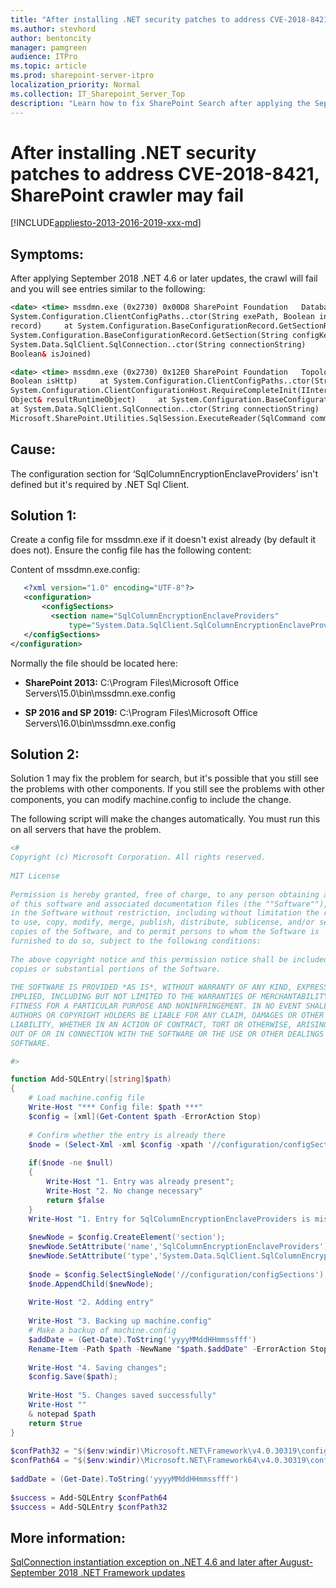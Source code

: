 ```yaml
---
title: "After installing .NET security patches to address CVE-2018-8421, SharePoint crawler may fail"
ms.author: stevhord
author: bentoncity
manager: pamgreen
audience: ITPro
ms.topic: article
ms.prod: sharepoint-server-itpro
localization_priority: Normal
ms.collection: IT_Sharepoint_Server_Top
description: "Learn how to fix SharePoint Search after applying the September 2018 .NET 4.6 or later updates and the crawl fails."
---
```


# After installing .NET security patches to address CVE-2018-8421, SharePoint crawler may fail

[!INCLUDE[appliesto-2013-2016-2019-xxx-md](../includes/appliesto-2013-2016-2019-xxx-md.md)]

## Symptoms:

After applying September 2018 .NET 4.6 or later updates, the crawl will fail and you will see entries similar to the following:

```xml
<date> <time> mssdmn.exe (0x2730) 0x00D8 SharePoint Foundation   Database     fa45   High      System.TypeInitializationException: The type initializer for 'System.Data.SqlClient.SqlConnection' threw an exception. ---> System.IO.FileNotFoundException: C:\Program Files\Microsoft Office Servers\16.0\bin\mssdmn.exe     at System.Diagnostics.FileVersionInfo.GetVersionInfo(String fileName)     at System.Configuration.ClientConfigPaths.SetNamesAndVersion(String applicationFilename, Assembly exeAssembly, Boolean isHttp)     at 
System.Configuration.ClientConfigPaths..ctor(String exePath, Boolean includeUserConfig)     at System.Configuration.ClientConfigPaths.GetPaths(String exePath, Boolean includeUserConfig)     at System.Configuration.ClientConfigurationHost.RequireCompleteInit(IInternalConfigRecord 
record)     at System.Configuration.BaseConfigurationRecord.GetSectionRecursive(String configKey, Boolean getLkg, Boolean checkPermission, Boolean getRuntimeObject, Boolean requestIsHere, Object& result, Object& resultRuntimeObject)     at 
System.Configuration.BaseConfigurationRecord.GetSection(String configKey)     at System.Configuration.ConfigurationManager.GetSection(String sectionName)     at System.Data.SqlClient.SqlConnection..cctor()     --- End of inner exception stack trace ---     at 
System.Data.SqlClient.SqlConnection..ctor(String connectionString)     at Microsoft.SharePoint.Utilities.SqlSession.OpenConnection()     at Microsoft.SharePoint.Administration.SPConfigurationDatabase.get_Local()     at Microsoft.SharePoint.Administration.SPFarm.FindLocal(SPFarm& farm, 
Boolean& isJoined)
```
```xml
<date> <time> mssdmn.exe (0x2730) 0x12E0 SharePoint Foundation   Topology     88bl   Monitorable  An exception occured while trying to acquire the local farm: System.TypeInitializationException: The type initializer for 'System.Data.SqlClient.SqlConnection' threw an exception. ---> System.IO.FileNotFoundException: C:\Program Files\Microsoft Office Servers\16.0\bin\mssdmn.exe     at System.Diagnostics.FileVersionInfo.GetVersionInfo(String fileName)     at System.Configuration.ClientConfigPaths.SetNamesAndVersion(String applicationFilename, Assembly exeAssembly, 
Boolean isHttp)     at System.Configuration.ClientConfigPaths..ctor(String exePath, Boolean includeUserConfig)     at System.Configuration.ClientConfigPaths.GetPaths(String exePath, Boolean includeUserConfig)     at 
System.Configuration.ClientConfigurationHost.RequireCompleteInit(IInternalConfigRecord record)     at System.Configuration.BaseConfigurationRecord.GetSectionRecursive(String configKey, Boolean getLkg, Boolean checkPermission, Boolean getRuntimeObject, Boolean requestIsHere, Object& result, 
Object& resultRuntimeObject)     at System.Configuration.BaseConfigurationRecord.GetSection(String configKey)     at System.Configuration.ConfigurationManager.GetSection(String sectionName)     at System.Data.SqlClient.SqlConnection..cctor()     --- End of inner exception stack trace ---     
at System.Data.SqlClient.SqlConnection..ctor(String connectionString)     at Microsoft.SharePoint.Utilities.SqlSession.OpenConnection()     at Microsoft.SharePoint.Administration.SPConfigurationDatabase.get_Local()     at 
Microsoft.SharePoint.Utilities.SqlSession.ExecuteReader(SqlCommand command, CommandBehavior behavior, SqlQueryData monitoringData, Boolean retryForDeadLock)     at Microsoft.SharePoint.Utilities.SqlSession.ExecuteReader(SqlCommand command, Boolean retryForDeadLock)     at Microsoft.SharePoint.Utilities.SqlSession.ExecuteReader(SqlCommand command)     at Microsoft.SharePoint.Upgrade.SPDatabaseSequence.GetVersion(SPDatabase database, Guid id, Version defaultVersion, SqlSession session, SPDatabaseSequence sequence)     at Microsoft.SharePoint.Upgrade.SPDatabaseSequence.get_SchemaVersion()     at Microsoft.SharePoint.Upgrade.SPSequence.get_IsBackwardsCompatible()     at Microsoft.SharePoint.Upgrade.SPUpgradeSession.IsBackwardsCompatible(Object o, Boolean bRecurse)
```

## Cause:

The configuration section for ‘SqlColumnEncryptionEnclaveProviders’ isn't defined but it's required by .NET Sql Client.

## Solution 1:

Create a config file for mssdmn.exe if it doesn't exist already (by default it does not). Ensure the config file has the following content:

Content of mssdmn.exe.config:

```xml
   <?xml version="1.0" encoding="UTF-8"?>
   <configuration>
       <configSections>
         <section name="SqlColumnEncryptionEnclaveProviders" 
             type="System.Data.SqlClient.SqlColumnEncryptionEnclaveProviderConfigurationSection, System.Data, Version=4.0.0.0, Culture=neutral, PublicKeyToken=b77a5c561934e089" /> 
   </configSections>
</configuration>
```

Normally the file should be located here:

- **SharePoint 2013:** C:\Program Files\Microsoft Office Servers\15.0\bin\mssdmn.exe.config

- **SP 2016 and SP 2019:** C:\Program Files\Microsoft Office Servers\16.0\bin\mssdmn.exe.config

## Solution 2:

Solution 1 may fix the problem for search, but it's possible that you still see the problems with other components. If you still see the problems with other components, you can modify machine.config to include the change.

The following script will make the changes automatically. You must run this on all servers that have the problem.

```powershell
<#
Copyright (c) Microsoft Corporation. All rights reserved.
 
MIT License
 
Permission is hereby granted, free of charge, to any person obtaining a copy
of this software and associated documentation files (the ""Software""), to deal
in the Software without restriction, including without limitation the rights
to use, copy, modify, merge, publish, distribute, sublicense, and/or sell
copies of the Software, and to permit persons to whom the Software is
furnished to do so, subject to the following conditions:
 
The above copyright notice and this permission notice shall be included in all
copies or substantial portions of the Software.
 
THE SOFTWARE IS PROVIDED *AS IS*, WITHOUT WARRANTY OF ANY KIND, EXPRESS OR
IMPLIED, INCLUDING BUT NOT LIMITED TO THE WARRANTIES OF MERCHANTABILITY,
FITNESS FOR A PARTICULAR PURPOSE AND NONINFRINGEMENT. IN NO EVENT SHALL THE
AUTHORS OR COPYRIGHT HOLDERS BE LIABLE FOR ANY CLAIM, DAMAGES OR OTHER
LIABILITY, WHETHER IN AN ACTION OF CONTRACT, TORT OR OTHERWISE, ARISING FROM,
OUT OF OR IN CONNECTION WITH THE SOFTWARE OR THE USE OR OTHER DEALINGS IN THE
SOFTWARE.

#>

function Add-SQLEntry([string]$path)
{
    # Load machine.config file
    Write-Host "*** Config file: $path ***"
    $config = [xml](Get-Content $path -ErrorAction Stop)
 
    # Confirm whether the entry is already there
    $node = (Select-Xml -xml $config -xpath '//configuration/configSections/section[@name="SqlColumnEncryptionEnclaveProviders"]');
 
    if($node -ne $null)
    {
        Write-Host "1. Entry was already present";
        Write-Host "2. No change necessary"
        return $false
    }
    Write-Host "1. Entry for SqlColumnEncryptionEnclaveProviders is missing";
 
    $newNode = $config.CreateElement('section');
    $newNode.SetAttribute('name','SqlColumnEncryptionEnclaveProviders');
    $newNode.SetAttribute('type','System.Data.SqlClient.SqlColumnEncryptionEnclaveProviderConfigurationSection, System.Data, Version=4.0.0.0, Culture=neutral, PublicKeyToken=b77a5c561934e089');
    
    $node = $config.SelectSingleNode('//configuration/configSections');
    $node.AppendChild($newNode);
 
    Write-Host "2. Adding entry"
 
    Write-Host "3. Backing up machine.config"
    # Make a backup of machine.config
    $addDate = (Get-Date).ToString('yyyyMMddHHmmssfff')
    Rename-Item -Path $path -NewName "$path.$addDate" -ErrorAction Stop
 
    Write-Host "4. Saving changes";
    $config.Save($path);
 
    Write-Host "5. Changes saved successfully"
    Write-Host ""
    & notepad $path
    return $true
}
 
$confPath32 = "$($env:windir)\Microsoft.NET\Framework\v4.0.30319\config\machine.config";
$confPath64 = "$($env:windir)\Microsoft.NET\Framework64\v4.0.30319\config\machine.config";
 
$addDate = (Get-Date).ToString('yyyyMMddHHmmssfff')
 
$success = Add-SQLEntry $confPath64
$success = Add-SQLEntry $confPath32
```
## More information:

[SqlConnection instantiation exception on .NET 4.6 and later after August-September 2018 .NET Framework updates](https://support.microsoft.com/en-us/help/4470809/sqlconnection-install-throws-error-dot-net-4-6-after-recent-net-update)
